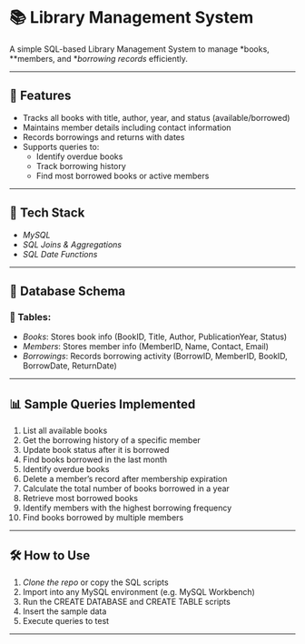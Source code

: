# 📚 Library Management System

A simple SQL-based Library Management System to manage *books, **members, and **borrowing records* efficiently.

---

## 🚀 Features

- Tracks all books with title, author, year, and status (available/borrowed)
- Maintains member details including contact information
- Records borrowings and returns with dates
- Supports queries to:
  - Identify overdue books
  - Track borrowing history
  - Find most borrowed books or active members

---

## 🧱 Tech Stack

- *MySQL*
- *SQL Joins & Aggregations*
- *SQL Date Functions*

---

## 📂 Database Schema

### 🧾 Tables:
- *Books*: Stores book info (BookID, Title, Author, PublicationYear, Status)
- *Members*: Stores member info (MemberID, Name, Contact, Email)
- *Borrowings*: Records borrowing activity (BorrowID, MemberID, BookID, BorrowDate, ReturnDate)

---

## 📊 Sample Queries Implemented

1. List all available books
2. Get the borrowing history of a specific member
3. Update book status after it is borrowed
4. Find books borrowed in the last month
5. Identify overdue books
6. Delete a member’s record after membership expiration
7. Calculate the total number of books borrowed in a year
8. Retrieve most borrowed books
9. Identify members with the highest borrowing frequency
10. Find books borrowed by multiple members

---

## 🛠 How to Use

1. *Clone the repo* or copy the SQL scripts
2. Import into any MySQL environment (e.g. MySQL Workbench)
3. Run the CREATE DATABASE and CREATE TABLE scripts
4. Insert the sample data
5. Execute queries to test

---
